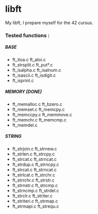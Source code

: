 # libft
My libft, I prepare myself for the 42 cursus.

### Tested functions :

##### BASE
- ft_itoa.c	ft_atoi.c
- ft_strsplit.c	ft_put*.c
- ft_isalpha.c	ft_isalnum.c
- ft_isascii.c	ft_isdigit.c
- ft_isprint.c

##### MEMORY [DONE]
- ft_memalloc.c	ft_bzero.c
- ft_memset.c	ft_memcpy.c
- ft_memccpy.c	ft_memmove.c
- ft_memchr.c	ft_memcmp.c
- ft_memdel.c

##### STRING
- ft_strjoin.c	ft_strnew.c
- ft_strlen.c	ft_strcpy.c
- ft_strcat.c	ft_strncat.c
- ft_strdup.c	ft_strncpy.c
- ft_strcat.c	ft_strncat.c
- ft_strlcat.c	ft_strchr.c
- ft_strrchr.c	ft_strstr.c
- ft_strnstr.c	ft_strcmp.c
- ft_strncmp.c	ft_strdel.c
- ft_strclr.c	ft_striter.c
- ft_striteri.c	ft_strmap.c
- ft_strmapi.c	ft_strequ.c

